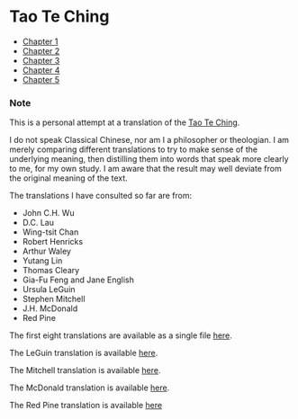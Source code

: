 # Tao Te Ching

- [Chapter 1](01.md)
- [Chapter 2](02.md)
- [Chapter 3](03.md)
- [Chapter 4](04.md)
- [Chapter 5](05.md)

### Note

This is a personal attempt at a translation of the [Tao Te Ching](https://en.wikipedia.org/wiki/Tao_Te_Ching).

I do not speak Classical Chinese, nor am I a philosopher or theologian.
I am merely comparing different translations
to try to make sense of the underlying meaning,
then distilling them into words that speak more clearly to me,
for my own study.
I am aware that the result may well deviate from the original meaning of the text.

The translations I have consulted so far are from:

- John C.H. Wu
- D.C. Lau
- Wing-tsit Chan
- Robert Henricks
- Arthur Waley
- Yutang Lin
- Thomas Cleary
- Gia-Fu Feng and Jane English
- Ursula LeGuin
- Stephen Mitchell
- J.H. McDonald
- Red Pine

The first eight translations are available as a single file [here](https://www.bu.edu/religion/files/pdf/Tao_Teh_Ching_Translations.pdf).

The LeGuin translation is available [here](http://www.sfhunyuan.com/images/TAO_TE_CHING_-_LE_GUIN_edition.pdf).

The Mitchell translation is available [here](https://cpb-us-w2.wpmucdn.com/u.osu.edu/dist/5/25851/files/2016/02/taoteching-Stephen-Mitchell-translation-v9deoq.pdf).

The McDonald translation is available [here](https://www.unl.edu/prodmgr/NRT/Tao%20Te%20Ching%20-%20trans.%20by%20J.H..%20McDonald.pdf).

The Red Pine translation is available [here](https://terebess.hu/english/tao/Taoteching_withCommentaries.pdf)
